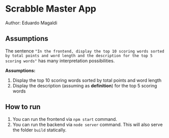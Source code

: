 # Scrabble Master App

Author: Eduardo Magaldi

## Assumptions

The sentence ```"In the frontend, display the top 10 scoring words sorted by total points and word length and the description for the top 5 scoring words"``` has many interpretation possibilities.

__Assumptions:__

1. Display the top 10 scoring words sorted by total points and word length
2. Display the description (assuming as **definition**) for the top 5 scoring words

## How to run

1. You can run the frontend via ```npm start``` command.
1. You can run the backend via ```node server``` command. This will also serve the folder ```build``` statically.
